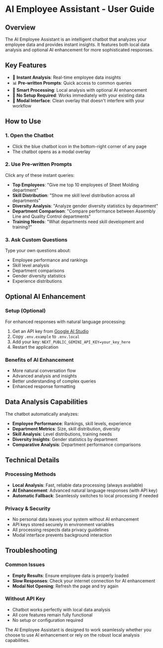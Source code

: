 # AI Employee Assistant - User Guide

## Overview
The AI Employee Assistant is an intelligent chatbot that analyzes your employee data and provides instant insights. It features both local data analysis and optional AI enhancement for more sophisticated responses.

## Key Features
- 🎯 **Instant Analysis**: Real-time employee data insights
- 📊 **Pre-written Prompts**: Quick access to common queries
- 🤖 **Smart Processing**: Local analysis with optional AI enhancement
- 🚫 **No Setup Required**: Works immediately with your existing data
- 📱 **Modal Interface**: Clean overlay that doesn't interfere with your workflow

## How to Use

### 1. Open the Chatbot
- Click the blue chatbot icon in the bottom-right corner of any page
- The chatbot opens as a modal overlay

### 2. Use Pre-written Prompts
Click any of these instant queries:
- **Top Employees**: "Give me top 10 employees of Sheet Molding department"
- **Skill Distribution**: "Show me skill level distribution across all departments"
- **Diversity Analysis**: "Analyze gender diversity statistics by department"
- **Department Comparison**: "Compare performance between Assembly Line and Quality Control departments"
- **Training Needs**: "What departments need skill development and training?"

### 3. Ask Custom Questions
Type your own questions about:
- Employee performance and rankings
- Skill level analysis
- Department comparisons
- Gender diversity statistics
- Experience distributions

## Optional AI Enhancement

### Setup (Optional)
For enhanced responses with natural language processing:

1. Get an API key from [Google AI Studio](https://makersuite.google.com/app/apikey)
2. Copy `.env.example` to `.env.local`
3. Add your key: `NEXT_PUBLIC_GEMINI_API_KEY=your_key_here`
4. Restart the application

### Benefits of AI Enhancement
- More natural conversation flow
- Advanced analysis and insights
- Better understanding of complex queries
- Enhanced response formatting

## Data Analysis Capabilities

The chatbot automatically analyzes:
- **Employee Performance**: Rankings, skill levels, experience
- **Department Metrics**: Size, skill distribution, diversity
- **Skill Analysis**: Level distributions, training needs
- **Diversity Insights**: Gender statistics by department
- **Comparative Analysis**: Department performance comparisons

## Technical Details

### Processing Methods
- **Local Analysis**: Fast, reliable data processing (always available)
- **AI Enhancement**: Advanced natural language responses (with API key)
- **Automatic Fallback**: Seamlessly switches to local processing if needed

### Privacy & Security
- No personal data leaves your system without AI enhancement
- API keys stored securely in environment variables
- All processing respects data privacy guidelines
- Modal interface prevents background interaction

## Troubleshooting

### Common Issues
- **Empty Results**: Ensure employee data is properly loaded
- **Slow Responses**: Check your internet connection for AI enhancement
- **Modal Not Opening**: Refresh the page and try again

### Without API Key
- Chatbot works perfectly with local data analysis
- All core features remain fully functional
- No setup or configuration required

The AI Employee Assistant is designed to work seamlessly whether you choose to use AI enhancement or rely on the robust local analysis capabilities.
